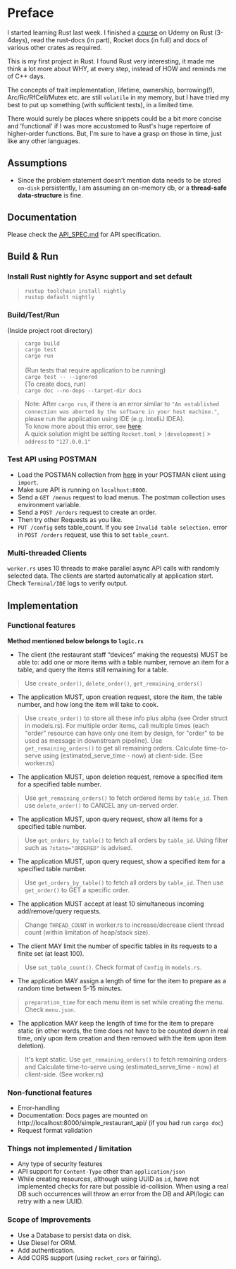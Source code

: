 # Preface

I started learning Rust last week. I finished a [course](https://github.com/pinakidey/certificates/blob/main/The_Rust_Programming_Language.jpg) on Udemy on Rust (3-4days), 
read the rust-docs (in part), Rocket docs (in full) and docs of various other crates as required.

This is my first project in Rust. 
I found Rust very interesting, it made me think a lot more about WHY, at every step, instead of HOW and reminds me of C++ days.

The concepts of trait implementation, lifetime, ownership, borrowing(!), Arc/Rc/RfCell/Mutex etc. are still `volatile` in my memory, 
but I have tried my best to put up something (with sufficient tests), in a limited time.

There would surely be places where snippets could be a bit more concise and 'functional' if I was more accustomed to Rust's huge repertoire of higher-order functions.
But, I'm sure to have a grasp on those in time, just like any other languages. 

## Assumptions
- Since the problem statement doesn't mention data needs to be stored `on-disk` persistently, 
  I am assuming an on-memory db, or a **thread-safe data-structure** is fine.


## Documentation
Please check the [API_SPEC.md](API_SPEC.md) for API specification.

## Build & Run

### Install Rust nightly for Async support and set default

>`rustup toolchain install nightly` <br/>
`rustup default nightly`

### Build/Test/Run
(Inside project root directory)
>`cargo build` <br/>
`cargo test`  <br/>
`cargo run`   <br/><br/>
(Run tests that require application to be running)<br/>
`cargo test -- --ignored` <br/>
(To create docs, run) <br/>
`cargo doc --no-deps --target-dir docs`

> Note: After `cargo run`, if there is an error similar to `"An established connection was aborted by the software in your host machine."`,
> please run the application using IDE (e.g. IntelliJ IDEA).
> <br/>To know more about this error, see [here](https://github.com/SergioBenitez/Rocket/issues/209).
> <br/>A quick solution might be setting `Rocket.toml` > `[development]` > `address` to `"127.0.0.1"`

### Test API using POSTMAN

- Load the POSTMAN collection from [here](scripts/SimpleRestaurantAPI.postman_collection.json) in your POSTMAN client using `import`. 
- Make sure API is running on `localhost:8000`.
- Send a `GET /menus` request to load menus. The postman collection uses environment variable.
- Send a `POST /orders` request to create an order.
- Then try other Requests as you like.
- `PUT /config` sets table_count. If you see `Invalid table selection.` error in `POST /orders` request, use this to set `table_count`.

### Multi-threaded Clients
`worker.rs` uses 10 threads to make parallel async API calls with randomly selected data.
The clients are started automatically at application start. Check `Terminal/IDE` logs to verify output.  

## Implementation

### Functional features
**Method mentioned below belongs to `logic.rs`**

- The client (the restaurant staff “devices” making the requests) MUST be able to: add one or more items with a table number, remove an item for a table, and query the items still remaining for a table.
> Use `create_order()`, `delete_order()`, `get_remaining_orders()`

- The application MUST, upon creation request, store the item, the table number, and how long the item will take to cook.
> Use `create_order()` to store all these info plus alpha (see Order struct in models.rs). For multiple order items, call multiple times (each "order" resource can have only one item by design, for "order" to be used as message in downstream pipeline).
Use `get_remaining_orders()` to get all remaining orders. Calculate time-to-serve using (estimated_serve_time - now) at client-side. (See worker.rs)

- The application MUST, upon deletion request, remove a specified item for a specified table number.
> Use `get_remaining_orders()` to fetch ordered items by `table_id`. Then use `delete_order()` to CANCEL any un-served order.

- The application MUST, upon query request, show all items for a specified table number.
> Use `get_orders_by_table()` to fetch all orders by `table_id`. Using filter such as `?state="ORDERED"` is advised.

- The application MUST, upon query request, show a specified item for a specified table number.
> Use `get_orders_by_table()` to fetch all orders by `table_id`. Then use `get_order()` to GET a specific order.

- The application MUST accept at least 10 simultaneous incoming add/remove/query requests.
> Change `THREAD_COUNT` in worker.rs to increase/decrease client thread count (within limitation of heap/stack size).

- The client MAY limit the number of specific tables in its requests to a finite set (at least 100).
> Use `set_table_count()`. Check format of `Config` in `models.rs`.

- The application MAY assign a length of time for the item to prepare as a random time between 5-15 minutes.
> `preparation_time` for each menu item is set while creating the menu. Check `menu.json`.

- The application MAY keep the length of time for the item to prepare static (in other words, the time does not have to be counted down in real time, only upon item creation and then removed with the item upon item deletion).
> It's kept static. Use `get_remaining_orders()` to fetch remaining orders and Calculate time-to-serve using (estimated_serve_time - now) at client-side. (See worker.rs)


### Non-functional features
- Error-handling
- Documentation: Docs pages are mounted on http://localhost:8000/simple_restaurant_api/ (if you had run `cargo doc`)
- Request format validation

### Things not implemented / limitation
- Any type of security features
- API support for `Content-Type` other than `application/json`
- While creating resources, although using UUID as `id`,
  have not implemented checks for rare but possible id-collision.
  When using a real DB such occurrences will throw an error from the DB
  and API/logic can retry with a new UUID.
  
### Scope of Improvements
- Use a Database to persist data on disk.
- Use Diesel for ORM.
- Add authentication.
- Add CORS support (using `rocket_cors` or fairing). 

